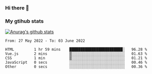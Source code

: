 ### Hi there 👋

### My gtihub stats

[![Anurag's github stats](https://github-readme-stats.vercel.app/api?username=gaozhidong)](https://github.com/gaozhidong/github-readme-stats)

<!--START_SECTION:waka-->

```text
From: 27 May 2022 - To: 03 June 2022

HTML         1 hr 59 mins    ████████████████████████░   96.28 %
Vue.js       2 mins          ▒░░░░░░░░░░░░░░░░░░░░░░░░   01.63 %
CSS          1 min           ▒░░░░░░░░░░░░░░░░░░░░░░░░   01.21 %
JavaScript   0 secs          ░░░░░░░░░░░░░░░░░░░░░░░░░   00.46 %
Other        0 secs          ░░░░░░░░░░░░░░░░░░░░░░░░░   00.36 %
```

<!--END_SECTION:waka-->